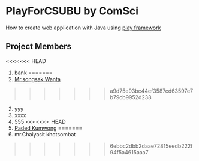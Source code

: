 # PlayForCSUBU by ComSci
How to create web application with Java using [play framework](http://www.playframework.com)

## Project Members
<<<<<<< HEAD
1. bank
=======
1. [Mr.songsak Wanta](https://github.com/tapgabee)
>>>>>>> a9d75e93bc44ef3587cd63597e7b79cb9952d238
2. yyy
3. xxxx
4. 555
<<<<<<< HEAD
9. [Paded Kumwong](https://github.com/paded)
=======
5. mr.Chaiyasit khotsombat
>>>>>>> 6ebbc2dbb2daae72815eedb222f94f5a4615aaa7
